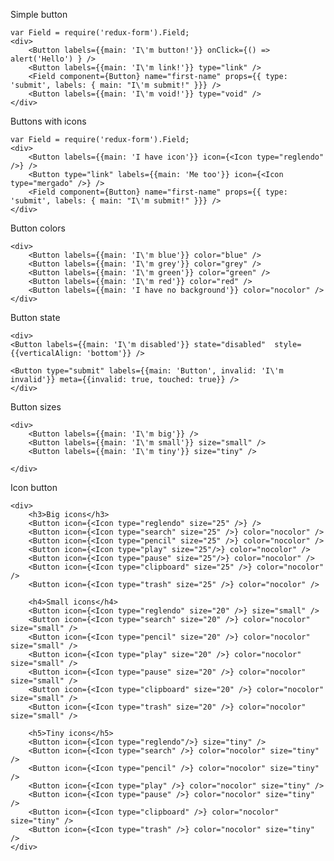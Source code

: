 Simple button

    var Field = require('redux-form').Field;
    <div>
        <Button labels={{main: 'I\'m button!'}} onClick={() => alert('Hello') } />
        <Button labels={{main: 'I\'m link!'}} type="link" />
        <Field component={Button} name="first-name" props={{ type: 'submit', labels: { main: "I\'m submit!" }}} />
        <Button labels={{main: 'I\'m void!'}} type="void" />
    </div>
    
Buttons with icons

    var Field = require('redux-form').Field;
    <div>
        <Button labels={{main: 'I have icon'}} icon={<Icon type="reglendo" />} />
        <Button type="link" labels={{main: 'Me too'}} icon={<Icon type="mergado" />} />
        <Field component={Button} name="first-name" props={{ type: 'submit', labels: { main: "I\'m submit!" }}} />
    </div>

Button colors

    <div>
        <Button labels={{main: 'I\'m blue'}} color="blue" />
        <Button labels={{main: 'I\'m grey'}} color="grey" />
        <Button labels={{main: 'I\'m green'}} color="green" />
        <Button labels={{main: 'I\'m red'}} color="red" />
        <Button labels={{main: 'I have no background'}} color="nocolor" />
    </div>

Button state

    <div>
    <Button labels={{main: 'I\'m disabled'}} state="disabled"  style={{verticalAlign: 'bottom'}} />   

    <Button type="submit" labels={{main: 'Button', invalid: 'I\'m invalid'}} meta={{invalid: true, touched: true}} />
    </div>
    
Button sizes

    <div>
        <Button labels={{main: 'I\'m big'}} />
        <Button labels={{main: 'I\'m small'}} size="small" />
        <Button labels={{main: 'I\'m tiny'}} size="tiny" />
        
    </div>

Icon button

    <div>
        <h3>Big icons</h3>
        <Button icon={<Icon type="reglendo" size="25" />} />
        <Button icon={<Icon type="search" size="25" />} color="nocolor" />
        <Button icon={<Icon type="pencil" size="25" />} color="nocolor" />
        <Button icon={<Icon type="play" size="25"/>} color="nocolor" />
        <Button icon={<Icon type="pause" size="25"/>} color="nocolor" />
        <Button icon={<Icon type="clipboard" size="25" />} color="nocolor" />
        <Button icon={<Icon type="trash" size="25" />} color="nocolor" />

        <h4>Small icons</h4>
        <Button icon={<Icon type="reglendo" size="20" />} size="small" />
        <Button icon={<Icon type="search" size="20" />} color="nocolor" size="small" />
        <Button icon={<Icon type="pencil" size="20" />} color="nocolor" size="small" />
        <Button icon={<Icon type="play" size="20" />} color="nocolor" size="small" />
        <Button icon={<Icon type="pause" size="20" />} color="nocolor" size="small" />
        <Button icon={<Icon type="clipboard" size="20" />} color="nocolor" size="small" />
        <Button icon={<Icon type="trash" size="20" />} color="nocolor" size="small" />

        <h5>Tiny icons</h5>
        <Button icon={<Icon type="reglendo"/>} size="tiny" />
        <Button icon={<Icon type="search" />} color="nocolor" size="tiny" />
        <Button icon={<Icon type="pencil" />} color="nocolor" size="tiny" />
        <Button icon={<Icon type="play" />} color="nocolor" size="tiny" />
        <Button icon={<Icon type="pause" />} color="nocolor" size="tiny" />
        <Button icon={<Icon type="clipboard" />} color="nocolor" size="tiny" />
        <Button icon={<Icon type="trash" />} color="nocolor" size="tiny" />
    </div>
    
